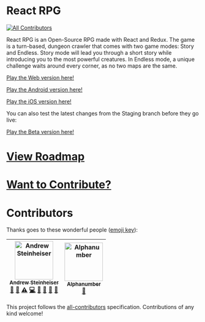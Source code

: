 # React RPG
[![All Contributors](https://img.shields.io/badge/all_contributors-2-orange.svg?style=flat-square)](#contributors)

React RPG is an Open-Source RPG made with React and Redux. The game is a turn-based, dungeon crawler that comes with two game modes: Story and Endless. Story mode will lead you through a short story while introducing you to the most powerful creatures. In Endless mode, a unique challenge waits around every corner, as no two maps are the same.

[Play the Web version here!](https://react-rpg.com)

[Play the Android version here!](https://play.google.com/store/apps/details?id=com.reactrpgnative)

[Play the iOS version here!](https://itunes.apple.com/WebObjects/MZStore.woa/wa/viewSoftware?id=1450907766&mt=8)

You can also test the latest changes from the Staging branch before they go live:

[Play the Beta version here!](http://staging.react-rpg.com)

# [View Roadmap](docs/ROADMAP.md)

# [Want to Contribute?](docs/CONTRIBUTING.md)

# Contributors

Thanks goes to these wonderful people ([emoji key](https://github.com/all-contributors/all-contributors#emoji-key)):

<!-- ALL-CONTRIBUTORS-LIST:START - Do not remove or modify this section -->
<!-- prettier-ignore -->
| [<img src="https://avatars1.githubusercontent.com/u/9949512?v=4" width="100px;" alt="Andrew Steinheiser"/><br /><sub><b>Andrew Steinheiser</b></sub>](http://iamandrew.io)<br />[🤔](#ideas-ASteinheiser "Ideas, Planning, & Feedback") [💬](#question-ASteinheiser "Answering Questions") [⚠️](https://github.com/ASteinheiser/react-rpg.com/commits?author=ASteinheiser "Tests") [💻](https://github.com/ASteinheiser/react-rpg.com/commits?author=ASteinheiser "Code") [📖](https://github.com/ASteinheiser/react-rpg.com/commits?author=ASteinheiser "Documentation") [🚧](#maintenance-ASteinheiser "Maintenance") [🔧](#tool-ASteinheiser "Tools") [👀](#review-ASteinheiser "Reviewed Pull Requests") | [<img src="https://avatars0.githubusercontent.com/u/9552208?v=4" width="100px;" alt="Alphanumber"/><br /><sub><b>Alphanumber</b></sub>](https://github.com/Alphanumber)<br />[🤔](#ideas-Alphanumber "Ideas, Planning, & Feedback") |
| :---: | :---: |
<!-- ALL-CONTRIBUTORS-LIST:END -->

This project follows the [all-contributors](https://github.com/all-contributors/all-contributors) specification. Contributions of any kind welcome!
